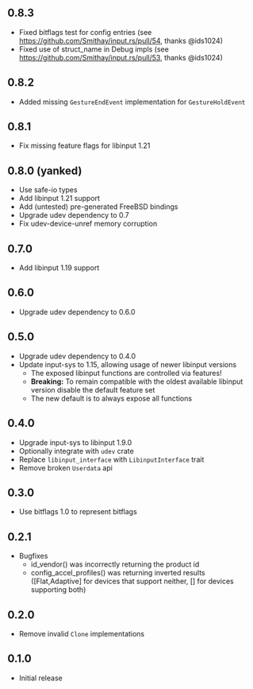 ## 0.8.3

- Fixed bitflags test for config entries (see https://github.com/Smithay/input.rs/pull/54, thanks @ids1024)
- Fixed use of struct\_name in Debug impls (see https://github.com/Smithay/input.rs/pull/53, thanks @ids1024)

## 0.8.2

- Added missing `GestureEndEvent` implementation for `GestureHoldEvent`

## 0.8.1

- Fix missing feature flags for libinput 1.21

## 0.8.0 (yanked)

- Use safe-io types
- Add libinput 1.21 support
- Add (untested) pre-generated FreeBSD bindings
- Upgrade udev dependency to 0.7
- Fix udev-device-unref memory corruption

## 0.7.0

- Add libinput 1.19 support

## 0.6.0

- Upgrade udev dependency to 0.6.0

## 0.5.0

- Upgrade udev dependency to 0.4.0
- Update input-sys to 1.15, allowing usage of newer libinput versions
  - The exposed libinput functions are controlled via features!
  - **Breaking:** To remain compatible with the oldest available libinput version disable the default feature set
  - The new default is to always expose all functions

## 0.4.0

- Upgrade input-sys to libinput 1.9.0
- Optionally integrate with `udev` crate
- Replace `libinput_interface` with `LibinputInterface` trait
- Remove broken `Userdata` api

## 0.3.0

- Use bitflags 1.0 to represent bitflags

## 0.2.1

- Bugfixes
  - id_vendor() was incorrectly returning the product id
  - config_accel_profiles() was returning inverted results ([Flat,Adaptive] for devices that support neither, [] for devices supporting both)


## 0.2.0

- Remove invalid `Clone` implementations

## 0.1.0

- Initial release
